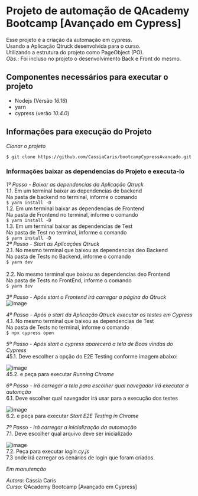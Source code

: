 # Projeto de automação de QAcademy Bootcamp [Avançado em Cypress]

Esse projeto é a criação da automação em cypress.<br/>
Usando a Aplicação Qtruck desenvolvida para o curso. </br>
Utilizando a estrutura do projeto como PageObject (PO).</br>
*Obs.:* Foi incluso no projeto o desenvolvimento Back e Front do mesmo. 

## Componentes necessários para executar o projeto

- Nodejs (Versão *16.16*)
- yarn
- cypress (verão *10.4.0*)

## Informações para execução do Projeto

*Clonar o projeto*
```
$ git clone https://github.com/CassiaCaris/bootcampCypressAvancado.git
```

### Informações baixar as dependencias do Projeto e executa-lo

*_1º Passo - Baixar as dependencias da Aplicação Qtruck_* <br/>
  1.1. Em um terminal baixar as dependencias de backend <br/>
     Na pasta de backend no terminal, informe o comando <br/>
     ```
    $ yarn install -D
    ```    <br/>
  1.2. Em um terminal baixar as dependencias de Frontend <br/>
     Na pasta de Frontend no terminal, informe o comando <br/>
     ```
    $ yarn install -D
    ```    <br/>
  1.3. Em um terminal baixar as dependencias de Test <br/>
     Na pasta de Test no terminal, informe o comando <br/>
     ```
    $ yarn install -D
    ```    <br/>
*_2º Passo - Start as Aplicações Qtruck_* <br/>
  2.1. No mesmo terminal que baixou as dependencias deo Backend <br/>
     Na pasta de Tests no Backend, informe o comando <br/>
     ```
    $ yarn dev
    ```  <br/>  
  2.2. No mesmo terminal que baixou as dependencias deo Frontend <br/>
     Na pasta de Tests no FrontEnd, informe o comando <br/>
     ```
    $ yarn dev
    ```  <br/>      

*_3º Passo - Após start o Frontend irá carregar a página do Qtruck_* <br/>
  ![image](https://user-images.githubusercontent.com/32333336/184724714-85d58d7a-9a17-461b-833d-f95c34f57e49.png)
  <br/>

*_4º Passo - Após o start da Aplicação Qtruck executar os testes em Cypress_* <br/>
  4.1. No mesmo terminal que baixou as dependencias de Test <br/>
     Na pasta de Tests no terminal, informe o comando <br/>
     ```
    $ npx cypress open
    ```  <br/>

*_5º Passo - Após start o cypress aparecerá a tela de Boas vindas do Cypress_* <br/>
  45.1. Deve escolher a opção do E2E Testing conforme imagem abaixo: <br/>

 ![image](https://user-images.githubusercontent.com/32333336/184724714-85d58d7a-9a17-461b-833d-f95c34f57e49.png)
<br/>
  45.2. e peça para executar *_Running Chrome_* <br/>

*_6º Passo - irá carregar a tela para escolher qual navegador irá executar a automção_* <br/>
  6.1. Deve escolher qual navegador irá usar para a execução dos testes <br/>

  ![image](https://user-images.githubusercontent.com/32333336/184724758-60bdeb40-a088-4376-a77f-1c331961a2a6.png)
<br/>
  6.2. e peça para executar *_Start E2E Testing in Chrome_*  <br/>

*_7º Passo - irá carregar a inicialização da automação_* <br/>
  7.1. Deve escolher qual arquivo deve ser inicializado <br/>

  ![image](https://user-images.githubusercontent.com/32333336/184724794-51903da2-b8c5-43e4-99ca-20986cb9af2e.png)
<br/>
  7.2. Peça para executar *_login.cy.js_* <br/>
  7.3  onde irá carregar os cenários de login que foram criados.  <br/>

*Em manutenção*

*Autora:* Cassia Caris <br/>
*Curso:* QAcademy Bootcamp [Avançado em Cypress]
